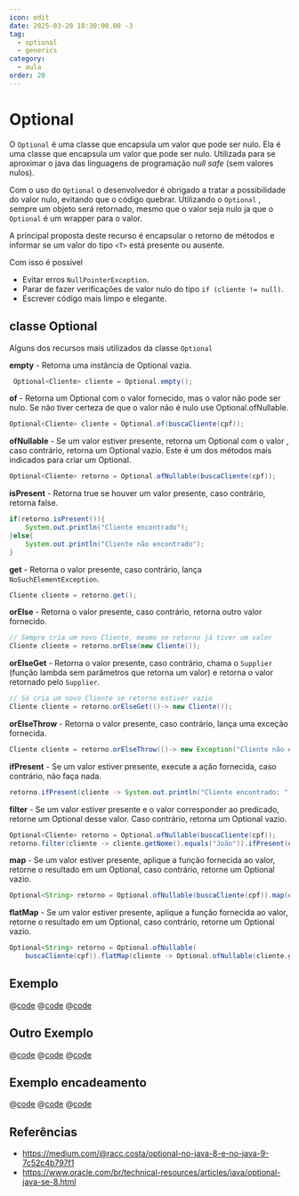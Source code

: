 ```yaml
---
icon: edit
date: 2025-03-20 18:30:00.00 -3
tag:
  - optional
  - generics
category:
  - aula
order: 20
---
```


<!-- falar sobre serealização -->
# Optional 

 
O `Optional` é uma classe que encapsula um valor que pode ser nulo. Ela é uma classe que encapsula um valor que pode ser nulo. Utilizada para se aproximar o java das linguagens de programação _null safe_ (sem valores nulos).

Com o uso do `Optional` o desenvolvedor é obrigado a tratar a possibilidade do valor nulo, evitando que o código quebrar. Utilizando o  `Optional` , sempre um objeto será retornado, mesmo que o valor seja nulo ja que o `Optional` é um wrapper para o valor.

A principal proposta deste recurso é encapsular o retorno de métodos e informar se um valor do tipo `<T>` está presente ou ausente.

Com isso é possível

- Evitar erros `NullPointerException`.
- Parar de fazer verificações de valor nulo do tipo `if (cliente != null)`.
- Escrever código mais limpo e elegante.


## classe Optional

Alguns dos recursos mais utilizados da classe `Optional`



**empty** - Retorna uma instância de Optional vazia.

```java
 Optional<Cliente> cliente = Optional.empty();
```
**of​** - Retorna um Optional com o valor fornecido, mas o valor não pode ser nulo. Se não tiver certeza de que o valor não é nulo use Optional.ofNullable.

```java
Optional<Cliente> cliente = Optional.of(buscaCliente(cpf));
```

**ofNullable​** - Se um valor estiver presente, retorna um Optional com o valor , caso contrário, retorna um Optional vazio. Este é um dos métodos mais indicados para criar um Optional.

```java
Optional<Cliente> retorno = Optional.ofNullable(buscaCliente(cpf));
```

**isPresent** - Retorna true se houver um valor presente, caso contrário, retorna false.


```java
if(retorno.isPresent()){
    System.out.println("Cliente encontrado");
}else{
    System.out.println("Cliente não encontrado");
}
```

**get** - Retorna o valor presente, caso contrário, lança `NoSuchElementException`.

```java
Cliente cliente = retorno.get();
```


**orElse** - Retorna o valor presente, caso contrário, retorna outro valor fornecido.
```java
// Sempre cria um novo Cliente, mesmo se retorno já tiver um valor
Cliente cliente = retorno.orElse(new Cliente());
```

**orElseGet** - Retorna o valor presente, caso contrário, chama o  `Supplier` (função lambda sem parâmetros que retorna um valor) e retorna o valor retornado pelo `Supplier`.
```java
// Só cria um novo Cliente se retorno estiver vazio
Cliente cliente = retorno.orElseGet(()-> new Cliente());
```
**orElseThrow** - Retorna o valor presente, caso contrário, lança uma exceção fornecida.
```java
Cliente cliente = retorno.orElseThrow(()-> new Exception("Cliente não encontrado"));
```
**ifPresent** - Se um valor estiver presente, execute a ação fornecida, caso contrário, não faça nada.
```java
retorno.ifPresent(cliente -> System.out.println("Cliente encontrado: " + cliente.getNome()));
```
**filter** - Se um valor estiver presente e o valor corresponder ao predicado, retorne um Optional desse valor. Caso contrário, retorna um Optional vazio.
```java
Optional<Cliente> retorno = Optional.ofNullable(buscaCliente(cpf));
retorno.filter(cliente -> cliente.getNome().equals("João")).ifPresent(cliente -> System.out.println("Cliente encontrado: " + cliente.getNome()));
```
**map** - Se um valor estiver presente, aplique a função fornecida ao valor, retorne o resultado em um Optional, caso contrário, retorne um Optional vazio.
```java
Optional<String> retorno = Optional.ofNullable(buscaCliente(cpf)).map(cliente -> cliente.getNome());
```
**flatMap** - Se um valor estiver presente, aplique a função fornecida ao valor, retorne o resultado em um Optional, caso contrário, retorne um Optional vazio.
```java
Optional<String> retorno = Optional.ofNullable(
    buscaCliente(cpf)).flatMap(cliente -> Optional.ofNullable(cliente.getNome()));
```




## Exemplo

@[code](./code/optional/ClasseA.java)
@[code](./code/optional/ClasseB.java)
@[code](./code/optional/OptionalTeste.java)

## Outro Exemplo

@[code](./code/optional/CNH.java)
@[code](./code/optional/Cliente.java)
@[code](./code/optional/OptionalTesteCliente.java)


## Exemplo encadeamento

@[code](./code/optional/taxonomia/Especie.java)
@[code](./code/optional/taxonomia/Classe.java)
@[code](./code/optional/taxonomia/Principal.java)



## Referências

- https://medium.com/@racc.costa/optional-no-java-8-e-no-java-9-7c52c4b797f1
- https://www.oracle.com/br/technical-resources/articles/java/optional-java-se-8.html
